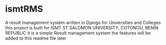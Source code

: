 # ismtRMS
A result management system written in Django for Universities and Colleges
this project is built for ISMT ST SALOMON UNIVERSITY, COTONOU, BENIN REPUBLIC
it is a simple Result management system
the features will be added to this readme file later